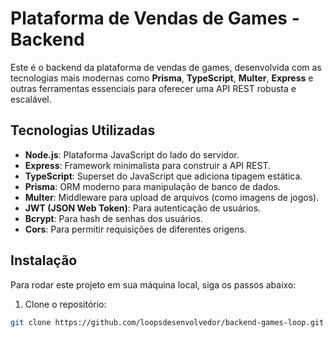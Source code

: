 # Plataforma de Vendas de Games - Backend

Este é o backend da plataforma de vendas de games, desenvolvida com as tecnologias mais modernas como **Prisma**, **TypeScript**, **Multer**, **Express** e outras ferramentas essenciais para oferecer uma API REST robusta e escalável.

## Tecnologias Utilizadas

- **Node.js**: Plataforma JavaScript do lado do servidor.
- **Express**: Framework minimalista para construir a API REST.
- **TypeScript**: Superset do JavaScript que adiciona tipagem estática.
- **Prisma**: ORM moderno para manipulação de banco de dados.
- **Multer**: Middleware para upload de arquivos (como imagens de jogos).
- **JWT (JSON Web Token)**: Para autenticação de usuários.
- **Bcrypt**: Para hash de senhas dos usuários.
- **Cors**: Para permitir requisições de diferentes origens.

## Instalação

Para rodar este projeto em sua máquina local, siga os passos abaixo:

1. Clone o repositório:

```bash
git clone https://github.com/loopsdesenvolvedor/backend-games-loop.git
